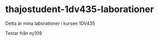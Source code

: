 thajostudent-1dv435-laborationer
================================

Detta är mina laborationer i kursen 1DV435

Testar från ny109
